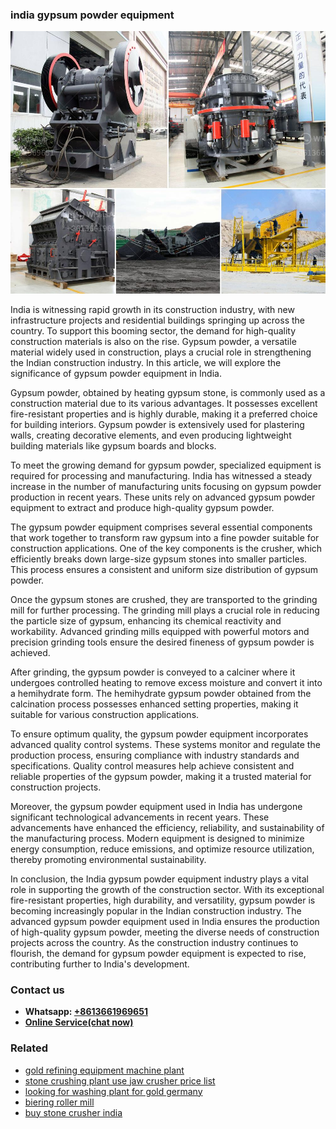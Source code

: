 <h3>india gypsum powder equipment</h3><img src='1703042071.jpg' alt=''><p>India is witnessing rapid growth in its construction industry, with new infrastructure projects and residential buildings springing up across the country. To support this booming sector, the demand for high-quality construction materials is also on the rise. Gypsum powder, a versatile material widely used in construction, plays a crucial role in strengthening the Indian construction industry. In this article, we will explore the significance of gypsum powder equipment in India.</p><p>Gypsum powder, obtained by heating gypsum stone, is commonly used as a construction material due to its various advantages. It possesses excellent fire-resistant properties and is highly durable, making it a preferred choice for building interiors. Gypsum powder is extensively used for plastering walls, creating decorative elements, and even producing lightweight building materials like gypsum boards and blocks.</p><p>To meet the growing demand for gypsum powder, specialized equipment is required for processing and manufacturing. India has witnessed a steady increase in the number of manufacturing units focusing on gypsum powder production in recent years. These units rely on advanced gypsum powder equipment to extract and produce high-quality gypsum powder.</p><p>The gypsum powder equipment comprises several essential components that work together to transform raw gypsum into a fine powder suitable for construction applications. One of the key components is the crusher, which efficiently breaks down large-size gypsum stones into smaller particles. This process ensures a consistent and uniform size distribution of gypsum powder.</p><p>Once the gypsum stones are crushed, they are transported to the grinding mill for further processing. The grinding mill plays a crucial role in reducing the particle size of gypsum, enhancing its chemical reactivity and workability. Advanced grinding mills equipped with powerful motors and precision grinding tools ensure the desired fineness of gypsum powder is achieved.</p><p>After grinding, the gypsum powder is conveyed to a calciner where it undergoes controlled heating to remove excess moisture and convert it into a hemihydrate form. The hemihydrate gypsum powder obtained from the calcination process possesses enhanced setting properties, making it suitable for various construction applications.</p><p>To ensure optimum quality, the gypsum powder equipment incorporates advanced quality control systems. These systems monitor and regulate the production process, ensuring compliance with industry standards and specifications. Quality control measures help achieve consistent and reliable properties of the gypsum powder, making it a trusted material for construction projects.</p><p>Moreover, the gypsum powder equipment used in India has undergone significant technological advancements in recent years. These advancements have enhanced the efficiency, reliability, and sustainability of the manufacturing process. Modern equipment is designed to minimize energy consumption, reduce emissions, and optimize resource utilization, thereby promoting environmental sustainability.</p><p>In conclusion, the India gypsum powder equipment industry plays a vital role in supporting the growth of the construction sector. With its exceptional fire-resistant properties, high durability, and versatility, gypsum powder is becoming increasingly popular in the Indian construction industry. The advanced gypsum powder equipment used in India ensures the production of high-quality gypsum powder, meeting the diverse needs of construction projects across the country. As the construction industry continues to flourish, the demand for gypsum powder equipment is expected to rise, contributing further to India's development.</p><h3>Contact us</h3><ul><li><strong>Whatsapp:&nbsp;<a href="https://wa.me/8613661969651">+8613661969651</a></strong></li><li><a href="https://swt.shibang-china.com/?git&amp;zhl&amp;india gypsum powder equipment"><strong>Online Service(chat now)</strong></a></li></ul><h3>Related</h3><ul><li><a href='gold refining equipment machine plant.md'>gold refining equipment machine plant</a></li><li><a href='stone crushing plant use jaw crusher price list.md'>stone crushing plant use jaw crusher price list</a></li><li><a href='looking for washing plant for gold germany.md'>looking for washing plant for gold germany</a></li><li><a href='biering roller mill.md'>biering roller mill</a></li><li><a href='buy stone crusher india.md'>buy stone crusher india</a></li></ul>